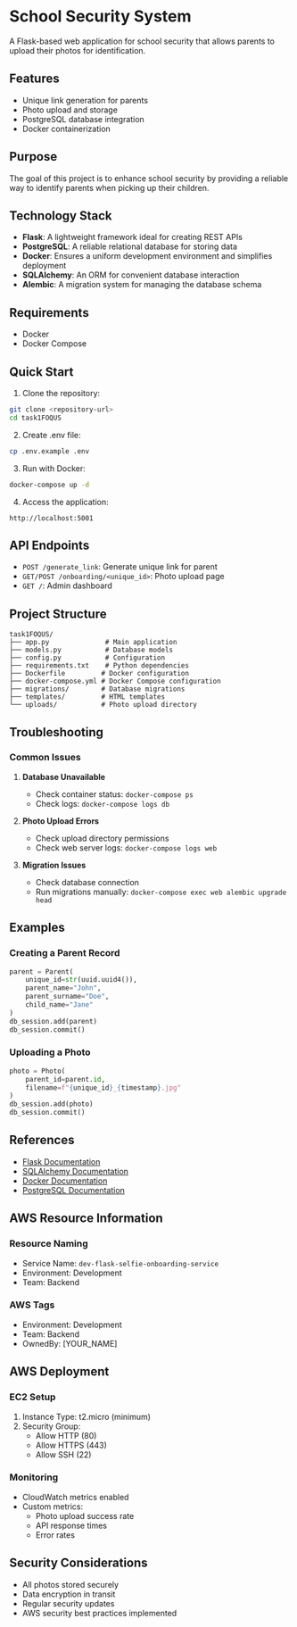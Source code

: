 # School Security System

A Flask-based web application for school security that allows parents to upload their photos for identification.

## Features
- Unique link generation for parents
- Photo upload and storage
- PostgreSQL database integration
- Docker containerization

## Purpose
The goal of this project is to enhance school security by providing a reliable way to identify parents when picking up their children.

## Technology Stack
- **Flask**: A lightweight framework ideal for creating REST APIs
- **PostgreSQL**: A reliable relational database for storing data
- **Docker**: Ensures a uniform development environment and simplifies deployment
- **SQLAlchemy**: An ORM for convenient database interaction
- **Alembic**: A migration system for managing the database schema

## Requirements
- Docker
- Docker Compose

## Quick Start
1. Clone the repository:
```bash
git clone <repository-url>
cd task1FOQUS
```

2. Create .env file:
```bash
cp .env.example .env
```

3. Run with Docker:
```bash
docker-compose up -d
```

4. Access the application:
```
http://localhost:5001
```

## API Endpoints
- `POST /generate_link`: Generate unique link for parent
- `GET/POST /onboarding/<unique_id>`: Photo upload page
- `GET /`: Admin dashboard

## Project Structure
```
task1FOQUS/
├── app.py              # Main application
├── models.py           # Database models
├── config.py           # Configuration
├── requirements.txt    # Python dependencies
├── Dockerfile         # Docker configuration
├── docker-compose.yml # Docker Compose configuration
├── migrations/        # Database migrations
├── templates/         # HTML templates
└── uploads/           # Photo upload directory
```

## Troubleshooting

### Common Issues
1. **Database Unavailable**
   - Check container status: `docker-compose ps`
   - Check logs: `docker-compose logs db`
   
2. **Photo Upload Errors**
   - Check upload directory permissions
   - Check web server logs: `docker-compose logs web`

3. **Migration Issues**
   - Check database connection
   - Run migrations manually: `docker-compose exec web alembic upgrade head`

## Examples

### Creating a Parent Record
```python
parent = Parent(
    unique_id=str(uuid.uuid4()),
    parent_name="John",
    parent_surname="Doe",
    child_name="Jane"
)
db_session.add(parent)
db_session.commit()
```

### Uploading a Photo
```python
photo = Photo(
    parent_id=parent.id,
    filename=f"{unique_id}_{timestamp}.jpg"
)
db_session.add(photo)
db_session.commit()
```

## References
- [Flask Documentation](https://flask.palletsprojects.com/)
- [SQLAlchemy Documentation](https://docs.sqlalchemy.org/)
- [Docker Documentation](https://docs.docker.com/)
- [PostgreSQL Documentation](https://www.postgresql.org/docs/)

## AWS Resource Information

### Resource Naming
- Service Name: `dev-flask-selfie-onboarding-service`
- Environment: Development
- Team: Backend

### AWS Tags
- Environment: Development
- Team: Backend
- OwnedBy: [YOUR_NAME]

## AWS Deployment

### EC2 Setup
1. Instance Type: t2.micro (minimum)
2. Security Group: 
   - Allow HTTP (80)
   - Allow HTTPS (443)
   - Allow SSH (22)

### Monitoring
- CloudWatch metrics enabled
- Custom metrics:
  - Photo upload success rate
  - API response times
  - Error rates

## Security Considerations
- All photos stored securely
- Data encryption in transit
- Regular security updates
- AWS security best practices implemented
